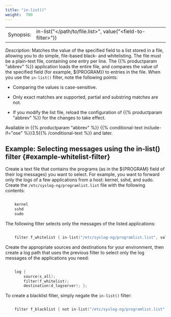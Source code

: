 ```yaml
---
title: "in-list()"
weight:  700
---
```

<!-- DISCLAIMER: This file is based on the syslog-ng Open Source Edition documentation https://github.com/balabit/syslog-ng-ose-guides/commit/2f4a52ee61d1ea9ad27cb4f3168b95408fddfdf2 and is used under the terms of The syslog-ng Open Source Edition Documentation License. The file has been modified by Axoflow. -->

|           |                                                                 |
| --------- | --------------------------------------------------------------- |
| Synopsis: | in-list("\</path/to/file.list\>", value("\<field-to-filter\>")) |

*Description:* Matches the value of the specified field to a list stored in a file, allowing you to do simple, file-based black- and whitelisting. The file must be a plain-text file, containing one entry per line. The {{% productparam "abbrev" %}} application loads the entire file, and compares the value of the specified field (for example, ${PROGRAM}) to entries in the file. When you use the `in-list()` filter, note the following points:

  - Comparing the values is case-sensitive.

  - Only exact matches are supported, partial and substring matches are not.

  - If you modify the list file, reload the configuration of {{% productparam "abbrev" %}} for the changes to take effect.

Available in {{% productparam "abbrev" %}} {{% conditional-text include-if="ose" %}}3.5{{% /conditional-text %}} and later.


## Example: Selecting messages using the in-list() filter {#example-whitelist-filter}

Create a text file that contains the programs (as in the ${PROGRAM} field of their log messages) you want to select. For example, you want to forward only the logs of a few applications from a host: kernel, sshd, and sudo. Create the `/etc/syslog-ng/programlist.list` file with the following contents:

```c

    kernel
    sshd
    sudo

```

The following filter selects only the messages of the listed applications:

```c

    filter f_whitelist { in-list("/etc/syslog-ng/programlist.list", value("PROGRAM")); };

```

Create the appropriate sources and destinations for your environment, then create a log path that uses the previous filter to select only the log messages of the applications you need:

```c

    log {
        source(s_all);
        filter(f_whitelist);
        destination(d_logserver); };

```

To create a blacklist filter, simply negate the `in-list()` filter:

```c

    filter f_blacklist { not in-list("/etc/syslog-ng/programlist.list", value("PROGRAM")); };

```

